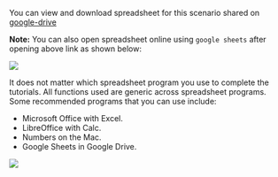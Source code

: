 You can view and download spreadsheet for this scenario shared on [google-drive](https://drive.google.com/file/d/1B-Yha_Sg3mNCn91umtaxfeqDBCygos0r/view?usp=sharing)

**Note:** You can also open spreadsheet online using `google sheets` after opening above link as shown below:

![](https://github.com/fenago/katacoda-scenarios/raw/master/master-machine-learning-algorithms/1.JPG)

It does not matter which spreadsheet program you use to complete the tutorials. All functions
used are generic across spreadsheet programs. Some recommended programs that you can use
include:
- Microsoft Office with Excel.
- LibreOffice with Calc.
- Numbers on the Mac.
- Google Sheets in Google Drive.


![](https://github.com/fenago/katacoda-scenarios/raw/master/master-machine-learning-algorithms/master-machine-learning-algorithms-04/1.JPG)